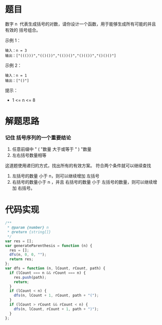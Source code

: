 # 题目

数字 n  代表生成括号的对数，请你设计一个函数，用于能够生成所有可能的并且 有效的 括号组合。

示例 1：

```
输入：n = 3
输出：["((()))","(()())","(())()","()(())","()()()"]
```

示例 2：

```
输入：n = 1
输出：["()"]
```

提示：

- 1 <= n <= 8

# 解题思路

### 记住 括号序列的一个重要结论

1. 任意前缀中 " ( "数量 大于或等于 " ) "数量
2. 左右括号数量相等

这道题使用递归的方式，找出所有的有效方案。
符合两个条件就可以继续查找

1. 左括号的数量 小于 n，则可以继续增加 左括号
2. 右括号的数量小于 n ，并且 右括号的数量 小于 左括号的数量，则可以继续增加 右括号。

# 代码实现

```javascript
/**
 * @param {number} n
 * @return {string[]}
 */
var res = [];
var generateParenthesis = function (n) {
  res = [];
  dfs(n, 0, 0, "");
  return res;
};
var dfs = function (n, lCount, rCount, path) {
  if (lCount === n && rCount === n) {
    res.push(path);
    return;
  }
  if (lCount < n) {
    dfs(n, lCount + 1, rCount, path + "(");
  }
  if (lCount > rCount && rCount < n) {
    dfs(n, lCount, rCount + 1, path + ")");
  }
};
```
